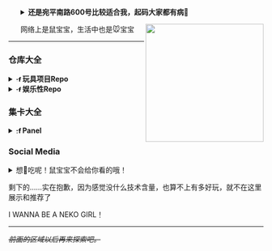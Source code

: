 <div>

<li style="list-style: none;">

  <ul>
<details>
<summary>
  <span style="font-weight: bold;">
<strong>还是宛平南路600号比较适合我，起码大家都有病🙏</strong>
<!-- 部分浏览器对加粗的支持不够好，强行通过<strong/>实现加粗 -->
</span>
</summary>
    <img align="right" src="https://laoshubaby.oss-cn-beijing.aliyuncs.com/data/%E8%BF%99%E7%9C%9F%E6%98%AF%E4%B8%AA%E6%B2%A1%E6%9C%89%E6%A2%A6%E6%83%B3%E7%9A%84%E4%B8%96%E7%95%8C.webp" alt="这真是个没有梦想的世界" width="233px"/>
    </details>

<!--

### TODO

已经开学了，这是寒假没完成的任务：

1. Toybrick.md
2. UniGal
3. OSMChina的keqing和yanfei和zhongli
4. 导师安排的论文任务（在Gitee私有仓库，诸位看不到）
5. 协助BUCTthesis

如果还有时间，就考虑一下游戏制作，可恶的高数，以及**鼠宝宝的个人数字形象**（要用）了哦


想学Haskell，想学Rust

https://github.com/bitemyapp/learnhaskell/blob/master/guide-zh_CN.md
http://learnyouahaskell.com/chapters
https://wiki.haskell.org/H-99:_Ninety-Nine_Haskell_Problems
https://stackoverflow.com/questions/1012573/getting-started-with-haskell
http://cnhaskell.com/


<small>目标加一个，看懂这个仓库，方便以后找工作：[EnterpriseQualityCoding/FizzBuzzEnterpriseEdition](https://github.com/EnterpriseQualityCoding/FizzBuzzEnterpriseEdition)</small>

再加一个，学会blender，玩玩华为的Char看看有什么好玩的。提高一下de/zh-yue/ko/ja/ru的技能点。

-->

  </ul>
    <ul>
    <img align="right" src="https://laoshubaby.oss-cn-beijing.aliyuncs.com/laoshubaby.jpg" width="233" height="233">

网络上是鼠宝宝，生活中也是🐭宝宝

  </ul>
</li>

</div>

<hr>

### 仓库大全

<!--

希望能认真建设和推广的项目：
1. OSMChina三大原：Keqing-Zhongli-Yanfei
2. 知识开放，推动Mozilla和千树学院的建设
3. 所有参与翻译过的项目
4. python-cngal/bangumi 以及其他开放知识站点的数据驱动（甚至可以造一个更底层的swagger的驱动，然后把各个站点的驱动都配置文件化，这是远期目标）

-->

<!--

Emoji图像由 https://emojipedia.org/file-folder#designs 提供

-->

<!-- 玩具项目Repo -->

<details>
  
<summary><strong><img src="https://em-content.zobj.net/source/mozilla/36/file-folder_1f4c1.png" style="height: 0.9em;" alt=":file_folder:">玩具项目Repo</strong></summary>
  
  <!--
  <img src='https://raw.githubusercontent.com/vorillaz/devicons/ba75593fdf8d66496676a90cbf127d721f73e961/!SVG/python.svg' width='18'/> Python
  <img src='https://raw.github.com/voodootikigod/logo.js/master/js.png' width='18'/> Javascript <although_I_don_t_know_js/>
  <img src="https://raw.githubusercontent.com/devicons/devicon/master/icons/typescript/typescript-original.svg" width="18"/> Typescript <although_I_don_t_know_ts/>
  <those_from_docentYT_readme_and_looks_good/>
  -->

- [参与贡献][Unigal-Script](https://github.com/Uni-Gal/UniGal-Script)
  [![](https://img.shields.io/github/stars/Uni-Gal/UniGal-Script.svg?style=flat-square&logo=github&logoWidth=20&label=Stars&labelColor=ce1126&color=fcd116&message=LAOSHUBABYMOE)](https://github.com/Uni-Gal/UniGal-Script/stargazers)
  [![](https://img.shields.io/github/forks/Uni-Gal/UniGal-Script.svg?style=flat-square&logo=github&logoWidth=20&label=Forks&labelColor=ce1126&color=fcd116&message=LAOSHUBABYMOE)](https://github.com/Uni-Gal/UniGal-Script/network/members)
- [独立开发][VisualMoe 视频隐藏帧检测](https://github.com/BUCTSNC/VisualMoe)
  [![](https://img.shields.io/github/stars/BUCTSNC/VisualMoe.svg?style=flat-square&logo=github&logoWidth=20&label=Stars&labelColor=ce1126&color=fcd116&message=LAOSHUBABYMOE)](https://github.com/BUCTSNC/VisualMoe/stargazers)

- [主导开发][Schedule_Intersector 学生组织课表求交器](https://github.com/BUCTSNC/Schudule_Intersector)
  [![](https://img.shields.io/github/stars/BUCTSNC/Schudule_Intersector.svg?style=flat-square&logo=github&logoWidth=20&label=Stars&labelColor=ce1126&color=fcd116&message=LAOSHUBABYMOE)](https://github.com/BUCTSNC/Schudule_Intersector/stargazers)

- [独立开发][OpenPlaids 生成这世界上所有的格纹](https://github.com/OpenPlaids/OpenPlaids)
  [![](https://img.shields.io/github/stars/OpenPlaids/OpenPlaids.svg?style=flat-square&logo=github&logoWidth=20&label=Stars&labelColor=ce1126&color=fcd116&message=LAOSHUBABYMOE)](https://github.com/OpenPlaids/OpenPlaids/stargazers)

- [社区索引][CUTI 中国高校TeX论文模板索引](https://github.com/LaoshuBaby/china-university-thesis-index)
  [![](https://img.shields.io/github/stars/LaoshuBaby/china-university-thesis-index.svg?style=flat-square&logo=github&logoWidth=20&label=Stars&labelColor=ce1126&color=fcd116&message=LAOSHUBABYMOE)](https://github.com/LaoshuBaby/china-university-thesis-index/stargazers)

</details>

<!-- 娱乐性Repo -->

<details>
  
<summary><strong><img src="https://em-content.zobj.net/source/mozilla/36/file-folder_1f4c1.png" style="height: 0.9em;" alt=":file_folder:">娱乐性Repo</strong></summary>

- [【催更请Push】VampireValue(VV)](https://github.com/LaoshuBaby/VampireValue)
  [![](https://img.shields.io/github/stars/LaoshuBaby/VampireValue.svg?style=flat-square&logo=github&logoWidth=20&label=Stars&labelColor=ce1126&color=fcd116&message=LAOSHUBABYMOE)](https://github.com/LaoshuBaby/VampireValue/stargazers)

</details>

### 集卡大全

<details>

<summary><strong><img src="https://em-content.zobj.net/source/mozilla/36/file-folder_1f4c1.png" style="height: 0.9em;" alt=":file_folder:">Panel</strong></summary>
<b>
<image src='https://github-readme-stats.vercel.app/api?username=LaoshuBaby&theme=tokyonight&show_icons=true&count_private=true' height=141></image>
</b>
<b>
<image src='https://github-readme-stats.vercel.app/api/top-langs/?username=LaoshuBaby&theme=tokyonight&layout=compact&count_private=true' height=141></image>
</b>
<b>
<image src='https://github-readme-stats.vercel.app/api/wakatime?username=LaoshuBaby&theme=tokyonight&layout=compact&count_private=true' height=141></image>
</b>

<!-- <image src='https://github-profile-trophy.vercel.app/?username=LaoshuBaby&theme=nord'></image> -->
</details>

### Social Media

<details>
  <summary>想🍑吃呢！鼠宝宝不会给你看的哦！</summary>
  <li>
    <ul><a rel="me" href="https://wxw.moe/@laoshubaby">(Mastodon)wxw.moe@laoshubaby</a><br/></ul>
    <ul><a rel="me" href="https://en.osm.town/@laoshubaby">(Mastodon)en.osm.town@laoshubaby</a><br/></ul>
    <ul><a rel="me" href="https://misskey.io/@laoshubaby">(Misskey)misskey.io@laoshubaby</a><br/></ul>
  </li>
</details>

<!--

### 参与的项目

<div>
  <img src="https://avatars.githubusercontent.com/u/3856374?s=200&v=4" height=50 ></img>
  <br>
  [@osmlab/NSI](https://github.com/osmlab/name-suggestion-index)
</div>
<div>
  <img src="https://avatars.githubusercontent.com/u/90183505?s=200&v=4" height=50 ></img>
  <br>
  @OSMChina
</div>
<div>
  <img src="https://avatars.githubusercontent.com/u/69070757?s=200&v=4" height=50 ></img>
  <br>
  @Uni-Gal
</div>

-->

<!--
https://github.com/ktKongTong/ktKongTong/blob/main/.github/workflows/action.yml
-->

剩下的……实在抱歉，因为感觉没什么技术含量，也算不上有多好玩，就不在这里展示和推荐了

I WANNA BE A NEKO GIRL！

---

~~_前面的区域以后再来探索吧。_~~
